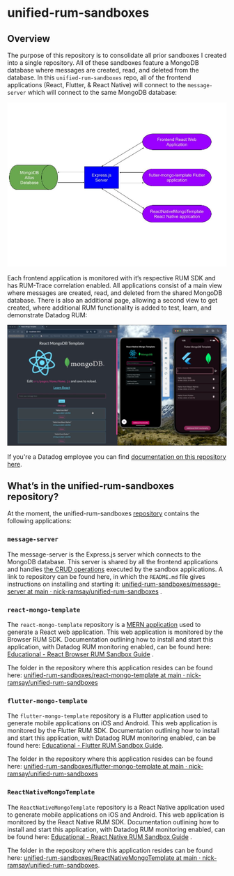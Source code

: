 # unified-rum-sandboxes

## Overview

The purpose of this repository is to consolidate all prior sandboxes I created into a single repository. All of these sandboxes feature a MongoDB database where messages are created, read, and deleted from the database. In this `unified-rum-sandboxes` repo, all of the frontend applications (React, Flutter, & React Native) will connect to the `message-server` which will connect to the same MongoDB database:

![Unified Sandbox Applications Diagram Image](./readme_images/Unified_Sandbox_Applications_Diagram.jpg)

Each frontend application is monitored with it’s respective RUM SDK and has RUM-Trace correlation enabled. All applications consist of a main view where messages are created, read, and deleted from the shared MongoDB database. There is also an additional page, allowing a second view to get created, where additional RUM functionality is added to test, learn, and demonstrate Datadog RUM:

![Unified Sandbox Applications All_Apps_Side_by_Side_Image](./readme_images/Unified_Sandbox_Applications_All_Apps_Side_by_Side_Image.png)

If you're a Datadog employee you can find [documentation on this repository here](https://datadoghq.atlassian.net/wiki/spaces/TS/pages/4899275057/Educational+Unified+RUM+Sandboxes).

## What’s in the unified-rum-sandboxes repository?

At the moment, the unified-rum-sandboxes [repository](https://github.com/nick-ramsay/unified-rum-sandboxes/tree/main) contains the following applications:

### `message-server`

The message-server is the Express.js server which connects to the MongoDB database. This server is shared by all the frontend applications and handles [the CRUD operations](https://www.mongodb.com/resources/products/fundamentals/crud) executed by the sandbox applications. A link to repository can be found here, in which the `README.md` file gives instructions on installing and starting it: [unified-rum-sandboxes/message-server at main · nick-ramsay/unified-rum-sandboxes](https://github.com/nick-ramsay/unified-rum-sandboxes/tree/main/message-server) .

### `react-mongo-template`

The `react-mongo-template` repository is a [MERN application](https://www.mongodb.com/resources/languages/mern-stack) used to generate a React web application. This web application is monitored by the Browser RUM SDK. Documentation outlining how to install and start this application, with Datadog RUM monitoring enabled, can be found here: [Educational - React Browser RUM Sandbox Guide](https://datadoghq.atlassian.net/wiki/spaces/TS/pages/4877484034) .

The folder in the repository where this application resides can be found here: [unified-rum-sandboxes/react-mongo-template at main · nick-ramsay/unified-rum-sandboxes](https://github.com/nick-ramsay/unified-rum-sandboxes/tree/main/react-mongo-template) 

### `flutter-mongo-template`

The `flutter-mongo-template` repository is a Flutter application used to generate mobile applications on iOS and Android. This web application is monitored by the Flutter RUM SDK. Documentation outlining how to install and start this application, with Datadog RUM monitoring enabled, can be found here: [Educational - Flutter RUM Sandbox Guide](https://datadoghq.atlassian.net/wiki/spaces/TS/pages/4533028360). 

The folder in the repository where this application resides can be found here: [unified-rum-sandboxes/flutter-mongo-template at main · nick-ramsay/unified-rum-sandboxes](https://github.com/nick-ramsay/unified-rum-sandboxes/tree/main/flutter-mongo-template) 

### `ReactNativeMongoTemplate`

The `ReactNativeMongoTemplate` repository is a React Native application used to generate mobile applications on iOS and Android. This web application is monitored by the React Native RUM SDK. Documentation outlining how to install and start this application, with Datadog RUM monitoring enabled, can be found here: [Educational - React Native RUM Sandbox Guide](https://datadoghq.atlassian.net/wiki/spaces/TS/pages/4815781889) .

The folder in the repository where this application resides can be found here: [unified-rum-sandboxes/ReactNativeMongoTemplate at main · nick-ramsay/unified-rum-sandboxes](https://github.com/nick-ramsay/unified-rum-sandboxes/tree/main/ReactNativeMongoTemplate).


